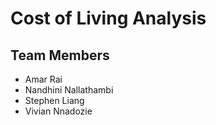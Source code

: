 # Cost of Living Analysis

## Team Members
- Amar Rai
- Nandhini Nallathambi
- Stephen Liang
- Vivian Nnadozie
